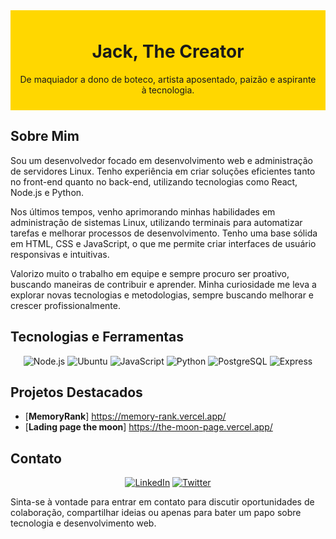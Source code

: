 <div style="background-color: #FFD700; padding: 10px; text-align: center;">
  <h1> Jack, The Creator </h1>
  <p> De maquiador a dono de boteco, artista aposentado, paizão e aspirante à tecnologia. </p>
</div>

## Sobre Mim

Sou um desenvolvedor focado em desenvolvimento web e administração de servidores Linux. Tenho experiência em criar soluções eficientes tanto no front-end quanto no back-end, utilizando tecnologias como React, Node.js e Python.

Nos últimos tempos, venho aprimorando minhas habilidades em administração de sistemas Linux, utilizando terminais para automatizar tarefas e melhorar processos de desenvolvimento. Tenho uma base sólida em HTML, CSS e JavaScript, o que me permite criar interfaces de usuário responsivas e intuitivas.

Valorizo muito o trabalho em equipe e sempre procuro ser proativo, buscando maneiras de contribuir e aprender. Minha curiosidade me leva a explorar novas tecnologias e metodologias, sempre buscando melhorar e crescer profissionalmente.

## Tecnologias e Ferramentas

<div align="center">
  <img src="https://img.shields.io/badge/-Node.js-339933?style=for-the-badge&logo=node.js&logoColor=white" alt="Node.js">
  <img src="https://img.shields.io/badge/-Ubuntu-E95420?style=for-the-badge&logo=ubuntu&logoColor=white" alt="Ubuntu">
  <img src="https://img.shields.io/badge/-JavaScript-F7DF1E?style=for-the-badge&logo=javascript&logoColor=black" alt="JavaScript">
  <img src="https://img.shields.io/badge/-Python-3776AB?style=for-the-badge&logo=python&logoColor=white" alt="Python">
  <img src="https://img.shields.io/badge/-PostgreSQL-336791?style=for-the-badge&logo=postgresql&logoColor=white" alt="PostgreSQL">
  <img src="https://img.shields.io/badge/-Express-000000?style=for-the-badge&logo=express&logoColor=white" alt="Express">
</div>


## Projetos Destacados

- [**MemoryRank**] https://memory-rank.vercel.app/
- [**Lading page the moon**] https://the-moon-page.vercel.app/


## Contato

<div align="center">
  <a href="https://www.linkedin.com/in/jackson-fagundes-5013161a6/"><img src="https://img.shields.io/badge/-LinkedIn-0077B5?style=for-the-badge&logo=linkedin&logoColor=white" alt="LinkedIn"></a>
<a href="https://twitter.com/DartdevJack"><img src="https://img.shields.io/badge/-Twitter-1DA1F2?style=for-the-badge&logo=twitter&logoColor=white" alt="Twitter"></a>
</div>
</div>

Sinta-se à vontade para entrar em contato para discutir oportunidades de colaboração, compartilhar ideias ou apenas para bater um papo sobre tecnologia e desenvolvimento web.

